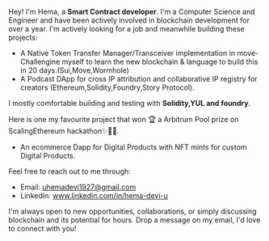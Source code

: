 Hey! I'm Hema, a **Smart Contract developer**. I'm a Computer Science and Engineer and have been actively involved in blockchain development for over a year.
I'm actively looking for a job and meanwhile building these projects:

- A Native Token Transfer Manager/Transceiver implementation in move- Challengine myself to learn the new blockchain & language to build this in 20 days.(Sui,Move,Wormhole)
- A Podcast DApp for cross IP attribution and collaborative IP registry for creators (Ethereum,Solidity,Foundry,Story Protocol).


I mostly comfortable building and testing with **Solidity,YUL and foundry**. 


Here is one my favourite project that won 🏆 a Arbitrum Pool prize on ScalingEthereum hackathon✨🙌🏾.
- An ecommerce Dapp for Digital Products with NFT mints for custom Digital Products.


Feel free to reach out to me through:
- Email: uhemadevi1927@gmail.com
- LinkedIn: www.linkedin.com/in/hema-devi-u
  
I'm always open to new opportunities, collaborations, or simply discussing blockchain and its potential for hours. Drop a message on my email, I'd love to connect with you!
